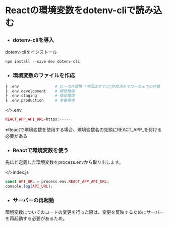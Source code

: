 # **Reactの環境変数をdotenv-cliで読み込む**
* ### **dotenv-cliを導入**
dotenv-cliをインストール
```php
npm install --save-dev dotenv-cli
```

* ### **環境変数のファイルを作成**
```php
├ .env                # ローカル環境 *今回はすでに作成済みでローカルでの作業
├ .env.development    # 開発環境
├ .env.staging        # 検証環境
├ .env.production     # 本番環境
```

</>.env
```php
REACT_APP_API_URL=https:-----
```
※Reactで環境変数を使用する場合、環境変数名の先頭にREACT_APP_を付ける必要がある

* ### **Reactで環境変数を使う**
先ほど定義した環境変数をprocess.envから取り出します。

</>index.js
```php
const API_URL = process.env.REACT_APP_API_URL;
console.log(API_URL);
```

* ### **サーバーの再起動**
環境変数についてのコードの変更を行った際は、変更を反映するためにサーバーを再起動する必要があるため。
